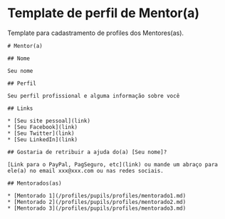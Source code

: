 # Template de perfil de Mentor(a)

Template para cadastramento de profiles dos Mentores(as).

```
# Mentor(a)

## Nome

Seu nome

## Perfil

Seu perfil profissional e alguma informação sobre você

## Links

* [Seu site pessoal](link)
* [Seu Facebook](link)
* [Seu Twitter](link)
* [Seu LinkedIn](link)

## Gostaria de retribuir a ajuda do(a) [Seu nome]?

[Link para o PayPal, PagSeguro, etc](link) ou mande um abraço para ele(a) no email xxx@xxx.com ou nas redes sociais.

## Mentorados(as)

* [Mentorado 1](/profiles/pupils/profiles/mentorado1.md)
* [Mentorado 2](/profiles/pupils/profiles/mentorado2.md)
* [Mentorado 3](/profiles/pupils/profiles/mentorado3.md)
```
